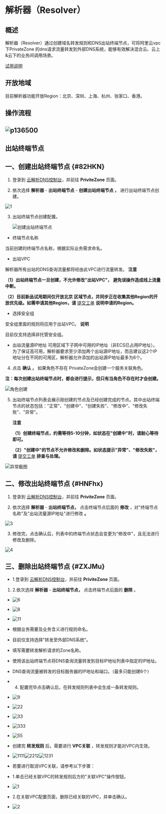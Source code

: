 解析器（Resolver） 
==================================





概述 
--------------------

解析器（Resolver）通过创建域名转发规则和DNS出站终端节点，可将阿里云vpc下PrivateZone 的dns请求流量转发到外部DNS系统，能够有效解决混合云、云上\&云下的业务间调用场景。

[试用说明](https://www.alibabacloud.com/help/zh/doc-detail/179151.htm?spm=a2c63.p38356.b99.3.6f5d277937j1Qe)



开放地域 
-------------------------

目前解析器功能开放Region：北京、深圳、上海、杭州、张家口、香港。

操作流程 
----------------------

![p136500](https://static-aliyun-doc.oss-accelerate.aliyuncs.com/assets/img/zh-CN/2302651161/p231913.png) 
---------------------------------------------------------------------------------------------------------------------------



出站终端节点 
---------------------------

一、创建出站终端节点 {#82HKN}
-------------------

1. 登录到 [云解析DNS控制台](https://dc.console.aliyun.com/dns/)，并前往 **PriviteZone** 页面。

   

2. 依次选择 **解析器** - **出站终端节点** - **创建出站终端节点** **，** 进行出站终端节点创建。

   




![1](https://static-aliyun-doc.oss-accelerate.aliyuncs.com/assets/img/zh-CN/3302651161/p231896.png)

3. 出站终端节点创建配置。

   ![创建出站终端节点](https://static-aliyun-doc.oss-accelerate.aliyuncs.com/assets/img/zh-CN/3302651161/p231914.png)
   




* 终端节点名称

  




当前创建的终端节点名称，根据实际业务需求命名。

* 出站VPC

  




解析器所有出站的DNS查询流量都将经由此VPC进行流量转发。
**注意**



**（1）出站终端节点一旦创建，不允许修改"出站VPC"，** **避免误操作造成线上流量中断。** 

**（2）目前新品试用期间仅开放北京** **区域节点，并同步正在收集其他Region的开放优先级。如需申请其他Region，请** [提交工单](https://workorder-intl.console.aliyun.com/?spm=5176.12818093.top-nav.dticket.6cb216d0lhCUgm#/ticket/list) **说明申请的Region。**

* 选择安全组

  




安全组里面的规则将应用于出站VPC。
**说明**

目前仅支持选择非托管安全组。

* 出站流量源IP地址
  可用区域下子网中可用的IP地址（非ECS已占用IP地址）。为了保证高可用，解析器要求至少添加两个出站源IP地址，而且建议这2个IP地址分在不同的可用区，解析器允许添加的出站源IP地址最多为6个。

  




4. 点击 **确认 ，** 如果角色不存在 PrivateZone会创建一个服务关联角色。

   




**注：每次创建出站终端节点时，都会进行提示，但只有当角色不存在时才会创建。** 

![角色创建](https://static-aliyun-doc.oss-accelerate.aliyuncs.com/assets/img/zh-CN/2724651161/p231917.png)

5. 出站终端节点列表会展示刚创建的节点及已经创建完成的节点。其中出站终端节点的状态包括："正常"、"创建中"、"创建失败"、"修改中"、"修改失败"、"异常"。

   **注意**

   

   **（1）创建终端节点，约需等待5-10分钟，如状态在"创建中"时，请耐心等待即可。** 

   **（2）"创建中"的节点不允许修改和删除。如状态提示"异常"、"修改失败"，请** [提交工单](https://workorder-intl.console.aliyun.com/?spm=5176.12818093.top-nav.dticket.6cb216d0lhCUgm#/ticket/list) **排查与处理。**
   




![异常截图](https://static-aliyun-doc.oss-accelerate.aliyuncs.com/assets/img/zh-CN/2724651161/p231919.png)



二、修改出站终端节点 {#HNFhx}
-------------------

1. 登录到 [云解析DNS控制台](https://dc.console.aliyun.com/dns/)，并前往 **PriviteZone** 页面。

   

2. 依次选择 **解析器** - **出站终端节点，** 点击终端节点后面的 **修改** ，对"终端节点名称"及"出站流量源IP地址"进行修改 **。**

   




![3](https://static-aliyun-doc.oss-accelerate.aliyuncs.com/assets/img/zh-CN/3302651161/p231897.png)

3. 修改完，点击确认后，列表中的终端节点状态会变更为"修改中"，且无法进行修改及删除。

   




![4](https://static-aliyun-doc.oss-accelerate.aliyuncs.com/assets/img/zh-CN/3302651161/p231898.png)



三、删除出站终端节点 {#ZXJMu}
-------------------

* 1.登录到 [云解析DNS控制台](https://dc.console.aliyun.com/dns/)，并前往 **PriviteZone** 页面。




1. 2.依次选择 **解析器** - **出站终端节点，** 点击终端节点后面的 **删除** 。



* ![6](https://static-aliyun-doc.oss-accelerate.aliyuncs.com/assets/img/zh-CN/3302651161/p231899.png)

  

* ![8](https://static-aliyun-doc.oss-accelerate.aliyuncs.com/assets/img/zh-CN/3302651161/p231900.png)

* ![11](https://static-aliyun-doc.oss-accelerate.aliyuncs.com/assets/img/zh-CN/3302651161/p231901.png)

* 根据业务需要及业务含义进行规则命名。

* 目前仅支持选择"转发至外部DNS系统"。

* 填写需要转发解析请求的Zone名称。

* 使用该出站终端节点将DNS查询流量转发到目标IP地址列表中指定的IP地址。

* DNS查询流量被转发的目标服务器的IP地址和端口。（最多只能创建6个）

* 4. 配置完毕点击确认后，在转发规则列表中会生成一条转发规则。

* ![9](https://static-aliyun-doc.oss-accelerate.aliyuncs.com/assets/img/zh-CN/3302651161/p231902.png)

* ![22](https://static-aliyun-doc.oss-accelerate.aliyuncs.com/assets/img/zh-CN/3302651161/p231903.png)

* ![33](https://static-aliyun-doc.oss-accelerate.aliyuncs.com/assets/img/zh-CN/3302651161/p231904.png)

* ![333](https://static-aliyun-doc.oss-accelerate.aliyuncs.com/assets/img/zh-CN/3302651161/p231905.png)

* ![55](https://static-aliyun-doc.oss-accelerate.aliyuncs.com/assets/img/zh-CN/3302651161/p231906.png)

* 创建完 **转发规则** 后，需要进行 **VPC关联** ，转发规则才能对VPC内生效。

* ![1111](https://static-aliyun-doc.oss-accelerate.aliyuncs.com/assets/img/zh-CN/3302651161/p231907.png)![2212](https://static-aliyun-doc.oss-accelerate.aliyuncs.com/assets/img/zh-CN/4302651161/p231908.png)![1231](https://static-aliyun-doc.oss-accelerate.aliyuncs.com/assets/img/zh-CN/4302651161/p231909.png)

* 若要进行取消VPC关联，请参考以下步骤：

* 1.单击已经关联VPC的转发规则后方的"关联VPC"操作按钮。

* ![1](https://static-aliyun-doc.oss-accelerate.aliyuncs.com/assets/img/zh-CN/5635651161/p231975.png)

* 2.在关联VPC配置页面，删除已经关联的VPC，并单击确认。

* ![2](https://static-aliyun-doc.oss-accelerate.aliyuncs.com/assets/img/zh-CN/5635651161/p231977.png)


